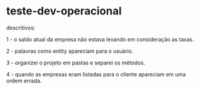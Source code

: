 # teste-dev-operacional
descritivos:

1 - o saldo atual da empresa não estava levando em consideração as taxas.

2 - palavras como entity apareciam para o usuário.

3 - organizei o projeto em pastas e separei os métodos.

4 - quando as empresas eram listadas para o cliente apareciam em uma ordem errada.


